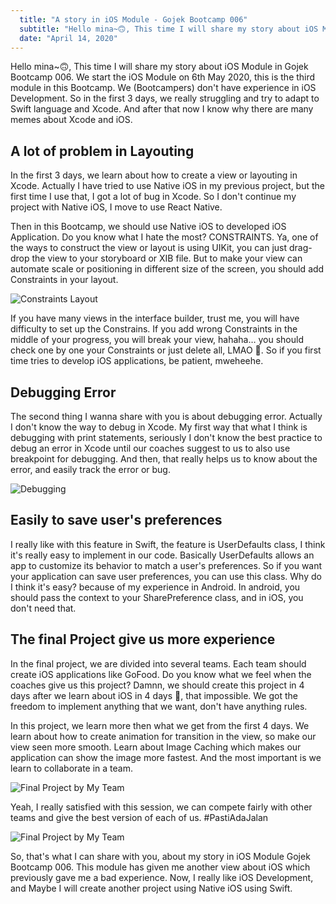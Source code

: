 ```yaml
---
  title: "A story in iOS Module - Gojek Bootcamp 006"
  subtitle: "Hello mina~🙃, This time I will share my story about iOS Module in Gojek Bootcamp 006. We start the iOS Module on 6th May 2020, this is the third module in this Bootcamp."
  date: "April 14, 2020"
---
```


Hello mina~🙃, This time I will share my story about iOS Module in Gojek Bootcamp 006. We start the iOS Module on 6th May 2020, this is the third module in this Bootcamp. We (Bootcampers) don't have experience in iOS Development. So in the first 3 days, we really struggling and try to adapt to Swift language and Xcode. And after that now I know why there are many memes about Xcode and iOS.

## A lot of problem in Layouting

In the first 3 days, we learn about how to create a view or layouting in Xcode. Actually I have tried to use Native iOS in my previous project, but the first time I use that, I got a lot of bug in Xcode. So I don't continue my project with Native iOS, I move to use React Native.

Then in this Bootcamp, we should use Native iOS to developed iOS Application. Do you know what I hate the most? CONSTRAINTS. Ya, one of the ways to construct the view or layout is using UIKit, you can just drag-drop the view to your storyboard or XIB file. But to make your view can automate scale or positioning in different size of the screen, you should add Constraints in your layout.

![Constraints Layout](/images/ios-meme.jpeg)

If you have many views in the interface builder, trust me, you will have difficulty to set up the Constrains. If you add wrong Constraints in the middle of your progress, you will break your view, hahaha… you should check one by one your Constraints or just delete all, LMAO 🤣. So if you first time tries to develop iOS applications, be patient, mweheehe.

## Debugging Error

The second thing I wanna share with you is about debugging error. Actually I don't know the way to debug in Xcode. My first way that what I think is debugging with print statements, seriously I don't know the best practice to debug an error in Xcode until our coaches suggest to us to also use breakpoint for debugging. And then, that really helps us to know about the error, and easily track the error or bug.

![Debugging](/images/ios-meme2.jpeg)

## Easily to save user's preferences

I really like with this feature in Swift, the feature is UserDefaults class, I think it's really easy to implement in our code. Basically UserDefaults allows an app to customize its behavior to match a user's preferences. So if you want your application can save user preferences, you can use this class. Why do I think it's easy? because of my experience in Android. In android, you should pass the context to your SharePreference class, and in iOS, you don't need that.

## The final Project give us more experience

In the final project, we are divided into several teams. Each team should create iOS applications like GoFood. Do you know what we feel when the coaches give us this project? Damnn, we should create this project in 4 days after we learn about iOS in 4 days 🥺, that impossible. We got the freedom to implement anything that we want, don't have anything rules.

In this project, we learn more then what we get from the first 4 days. We learn about how to create animation for transition in the view, so make our view seen more smooth. Learn about Image Caching which makes our application can show the image more fastest. And the most important is we learn to collaborate in a team.

![Final Project by My Team](/images/ios-final-project.jpeg)

Yeah, I really satisfied with this session, we can compete fairly with other teams and give the best version of each of us. #PastiAdaJalan

![Final Project by My Team](/images/ios-final-project.gif)

So, that's what I can share with you, about my story in iOS Module Gojek Bootcamp 006. This module has given me another view about iOS which previously gave me a bad experience. Now, I really like iOS Development, and Maybe I will create another project using Native iOS using Swift.
